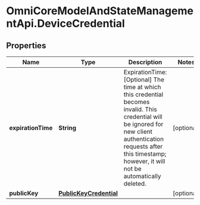 # OmniCoreModelAndStateManagementApi.DeviceCredential

## Properties

Name | Type | Description | Notes
------------ | ------------- | ------------- | -------------
**expirationTime** | **String** | ExpirationTime: [Optional] The time at which this credential becomes invalid. This credential will be ignored for new client authentication requests after this timestamp; however, it will not be automatically deleted. | [optional] 
**publicKey** | [**PublicKeyCredential**](PublicKeyCredential.md) |  | [optional] 


